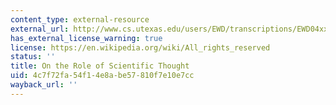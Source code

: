 ```yaml
---
content_type: external-resource
external_url: http://www.cs.utexas.edu/users/EWD/transcriptions/EWD04xx/EWD447.html
has_external_license_warning: true
license: https://en.wikipedia.org/wiki/All_rights_reserved
status: ''
title: On the Role of Scientific Thought
uid: 4c7f72fa-54f1-4e8a-be57-810f7e10e7cc
wayback_url: ''
---
```

